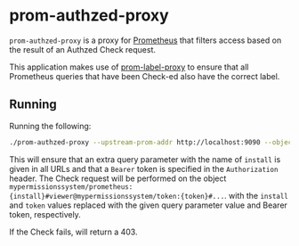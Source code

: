 # prom-authzed-proxy

`prom-authzed-proxy` is a proxy for [Prometheus](https://prometheus.io/) that filters access based on the result of an Authzed Check request.

This application makes use of [prom-label-proxy](https://github.com/prometheus-community/prom-label-proxy) to ensure that all Prometheus queries that have been Check-ed also have the correct label.

## Running

Running the following:

```sh
./prom-authzed-proxy --upstream-prom-addr http://localhost:9090 --object-id-parameter install --authzed-token tc_client_token_1234deadbeef  --authzed-object-definition-path mypermissionssystem/prometheus --authzed-permission viewer --authzed-subject-definition-path mypermissionssystem/token --authzed-subject-relation ...
```

This will ensure that an extra query parameter with the name of `install` is given in all URLs and that a `Bearer` token is specified in the `Authorization` header.
The Check request will be performed on the object `mypermissionssystem/prometheus:{install}#viewer@mypermissionssystem/token:{token}#...`. with the `install` and `token` values replaced with the given query parameter value and Bearer token, respectively.

If the Check fails, will return a 403.
